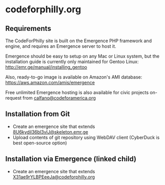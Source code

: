 # codeforphilly.org

## Requirements
The CodeForPhilly site is built on the Emergence PHP framework and engine, and requires an Emergence server to host it.

Emergence should be easy to setup on any Mac or Linux system, but the installation guide is currently only maintained for Gentoo Linux: http://emr.ge/manual/installing_gentoo

Also, ready-to-go image is available on Amazon's AMI database: https://aws.amazon.com/amis/emergence

Free unlimited Emergence hosting is also available for civic projects on-request from calfano@codeforamerica.org

## Installation from Git
-  Create an emergence site that extends 8U6kydil36bl3vlJ@skeleton.emr.ge
-  Upload contents of git repository using WebDAV client (CyberDuck is best open-source option)

## Installation via Emergence (linked child)
-  Create an emergence site that extends X31ae9rYLBPEeeJa@codeforphilly.org

